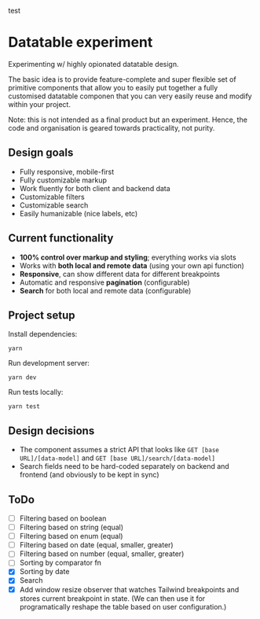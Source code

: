 test

# Datatable experiment

Experimenting w/ highly opionated datatable design.

The basic idea is to provide feature-complete and super flexible set of primitive components that allow you to easily put together a fully customised datatable componen that you can very easily reuse and modify within your project.

Note: this is not intended as a final product but an experiment. Hence, the code and organisation is geared towards practicality, not purity.

## Design goals

- Fully responsive, mobile-first
- Fully customizable markup
- Work fluently for both client and backend data
- Customizable filters
- Customizable search
- Easily humanizable (nice labels, etc)

## Current functionality

- **100% control over markup and styling**; everything works via slots
- Works with **both local and remote data** (using your own api function)
- **Responsive**, can show different data for different breakpoints
- Automatic and responsive **pagination** (configurable)
- **Search** for both local and remote data (configurable)

## Project setup

Install dependencies:

```
yarn
```

Run development server:

```
yarn dev
```

Run tests locally:

```
yarn test
```

## Design decisions

- The component assumes a strict API that looks like `GET [base URL]/[data-model]` and `GET [base URL]/search/[data-model]`
- Search fields need to be hard-coded separately on backend and frontend (and obviously to be kept in sync)

## ToDo

- [ ] Filtering based on boolean
- [ ] Filtering based on string (equal)
- [ ] Filtering based on enum (equal)
- [ ] Filtering based on date (equal, smaller, greater)
- [ ] Filtering based on number (equal, smaller, greater)
- [ ] Sorting by comparator fn
- [x] Sorting by date
- [x] Search
- [x] Add window resize observer that watches Tailwind breakpoints and stores current breakpoint in state. (We can then use it for programatically reshape the table based on user configuration.)
